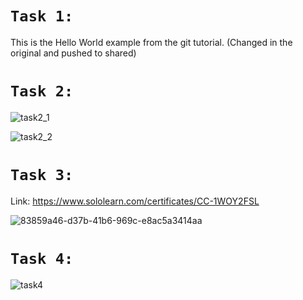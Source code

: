 # `Task 1:`

This is the Hello World example from the git tutorial.
(Changed in the original and pushed to shared)

# `Task 2:`

![task2_1](https://github.com/KaruDei/PracticalWork/assets/108537008/0933959a-ce41-47a0-b369-dedf8b17b1ff)

![task2_2](https://github.com/KaruDei/PracticalWork/assets/108537008/68071edf-1746-4404-89a3-c6f96dda8a62)

# `Task 3:`

Link: https://www.sololearn.com/certificates/CC-1WOY2FSL

![83859a46-d37b-41b6-969c-e8ac5a3414aa](https://github.com/KaruDei/PracticalWork/assets/108537008/3b455071-87db-4214-acd6-42693473c751)

# `Task 4:`

![task4](https://github.com/KaruDei/PracticalWork/assets/108537008/ef00424d-f316-4380-a327-cb6d888f1e76)
